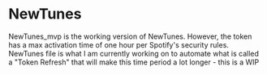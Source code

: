 # NewTunes

NewTunes_mvp is the working version of NewTunes. However, the token has a max activation time of one hour per Spotify's security rules. 
NewTunes file is what I am currently working on to automate what is called a "Token Refresh" that will make this time period a lot longer - this is a WIP
